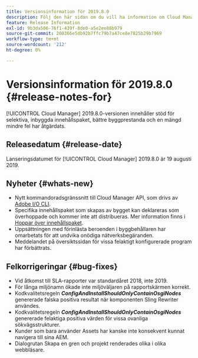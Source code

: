 ```yaml
---
title: Versionsinformation för 2019.8.0
description: Följ den här sidan om du vill ha information om Cloud Manager 2019.8.0.
feature: Release Information
exl-id: 9b3da506-76f1-439f-8de0-a5e2ee88b979
source-git-commit: 200366e5db92b7ffc79b7a47ce8e7825b29b7969
workflow-type: tm+mt
source-wordcount: '212'
ht-degree: 0%

---
```


# Versionsinformation för 2019.8.0 {#release-notes-for}

[!UICONTROL Cloud Manager] 2019.8.0-versionen innehåller stöd för selektiva, inbyggda innehållspaket, bättre byggprestanda och en mängd mindre fel har åtgärdats.

## Releasedatum {#release-date}

Lanseringsdatumet för [!UICONTROL Cloud Manager] 2019.8.0 är 19 augusti 2019.

## Nyheter {#whats-new}

* Nytt kommandoradsgränssnitt till Cloud Manager API, som drivs av [Adobe I/O CLI](https://github.com/adobe/aio-cli-plugin-cloudmanager).
* Specifika innehållspaket som skapas av bygget kan deklareras som överhoppade och kommer inte att distribueras. Mer information finns i [Hoppar över innehållspaket](/help/getting-started/project-setup.md#skipping-content-packages).
* Uppsättningen med förinlästa beroenden i byggbehållaren har omarbetats för att undvika onödiga nätverksbegäranden.
* Meddelandet på översiktssidan för vissa felaktigt konfigurerade program har förbättrats.

## Felkorrigeringar {#bug-fixes}

* Vid åtkomst till SLA-rapporter var standardåret 2018, inte 2019.
* För långa miljönamn ökade inte miljöväljaren på rapportskärmen korrekt.
* Kodkvalitetsregeln ***ConfigAndInstallShouldOnlyContainOsgiNodes*** genererade falska positiva resultat när komponenten Sling Rewriter användes.
* Kodkvalitetsregeln ***ConfigAndInstallShouldOnlyContainOsgiNodes*** genererade felaktiga positiva värden för vissa ovanliga sökvägsstrukturer.
* Kunder som bara använder Assets har kanske inte konsekvent kunnat navigera till sina AEM.
* Dialogrutan Skapa en gren och projekt renderades olika i olika webbläsare.
